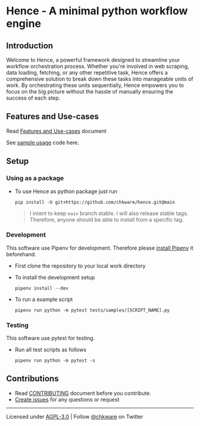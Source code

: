 # Hence - A minimal python workflow engine

## Introduction

Welcome to Hence, a powerful framework designed to streamline your workflow orchestration process. Whether you're involved in web scraping, data loading, fetching, or any other repetitive task, Hence offers a comprehensive solution to break down these tasks into manageable units of work. By orchestrating these units sequentially, Hence empowers you to focus on the big picture without the hassle of manually ensuring the success of each step.

## Features and Use-cases

Read [Features and Use-cases](./docs/features-and-use-cases.md) document

See [sample usage](./tests/samples/) code here.

## Setup

### Using as a package

- To use Hence as python package just run

    ```shell
    pip install -U git+https://github.com/chkware/hence.git@main
    ```

    > I intent to keep `main` branch stable. I will also release stable tags. Therefore, anyone should be able to install from a specific tag.

### Development

This software use Pipenv for development. Therefore please [install Pipenv](https://pipenv.pypa.io/en/latest/installation.html#installing-pipenv) it beforehand.

- First clone the repository to your local work directory

- To install the development setup

    ```shell
    pipenv install --dev
    ```

- To run a example script

    ```shell
    pipenv run python -m pytest tests/samples/[SCRIPT_NAME].py
    ```

### Testing

This software use pytest for testing.

- Run all test scripts as follows

    ```shell
    pipenv run python -m pytest -s
    ```

## Contributions

- Read [CONTRIBUTING](./docs/CONTRIBUTING) document before you contribute.
- [Create issues](https://github.com/chkware/hence/issues) for any questions or request

---
Licensed under [AGPL-3.0](./LICENSE) | Follow [@chkware](https://twitter.com/chkware) on Twitter
